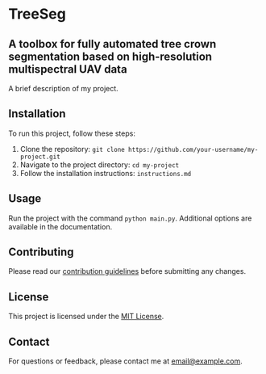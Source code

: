 # TreeSeg
## A toolbox for fully automated tree crown segmentation based on high-resolution multispectral UAV data

A brief description of my project.

## Installation

To run this project, follow these steps:

1. Clone the repository: `git clone https://github.com/your-username/my-project.git`
2. Navigate to the project directory: `cd my-project`
3. Follow the installation instructions: `instructions.md`

## Usage

Run the project with the command `python main.py`. Additional options are available in the documentation.

## Contributing

Please read our [contribution guidelines](CONTRIBUTING.md) before submitting any changes.

## License

This project is licensed under the [MIT License](LICENSE).

## Contact

For questions or feedback, please contact me at [email@example.com](mailto:email@example.com).
